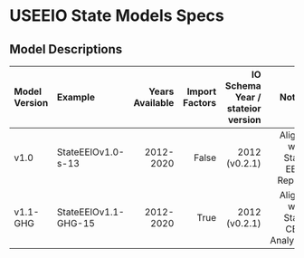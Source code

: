 # USEEIO State Models Specs

## Model Descriptions

| Model Version    | Example               | Years Available  | Import Factors | IO Schema Year / stateior version | Notes                            |
|:-----------------|:----------------------|-----------------:|---------------:|----------------------------------:|---------------------------------:|
| v1.0             |  StateEEIOv1.0-s-13   |        2012-2020 | False          |                   2012 (v0.2.1)   | Aligns with State EEIO Report    |
| v1.1-GHG         |  StateEEIOv1.1-GHG-15 |        2012-2020 | True           |                   2012 (v0.2.1)   | Aligns with State CBEI Analysis  |

